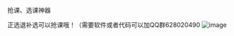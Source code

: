 抢课、选课神器

正选退补选可以抢课哦！（需要软件或者代码可以加QQ群628020490
![image](https://user-images.githubusercontent.com/48320302/121286088-dfe3d280-c8ce-11eb-9db6-6f28af82fd7f.png)

